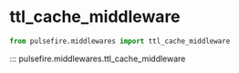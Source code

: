 # ttl_cache_middleware

```python
from pulsefire.middlewares import ttl_cache_middleware
```

::: pulsefire.middlewares.ttl_cache_middleware
